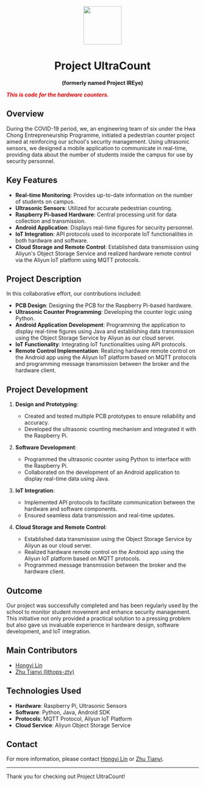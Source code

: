 <div align="center">
<img src="https://lh3.googleusercontent.com/u/0/drive-viewer/AKGpihZXHeCXMa1yxSLgbDliJsMKSWv8MLf8mYok-g1r9zyJXBlb_aHXvVn1KgZppzrv_qSFZbhu5P92Th19BJ0Hx8SILFriTy-Ih38=w1195-h1347" width=100/>

# Project UltraCount
**(formerly named Project IREye)**
</div>

<span><p style="color: red;">_**This is code for the hardware counters.**_</p></span>

## Overview
During the COVID-19 period, we, an engineering team of six under the Hwa Chong Entrepreneurship Programme, initiated a pedestrian counter project aimed at reinforcing our school's security management. Using ultrasonic sensors, we designed a mobile application to communicate in real-time, providing data about the number of students inside the campus for use by security personnel.

## Key Features
- **Real-time Monitoring**: Provides up-to-date information on the number of students on campus.
- **Ultrasonic Sensors**: Utilized for accurate pedestrian counting.
- **Raspberry Pi-based Hardware**: Central processing unit for data collection and transmission.
- **Android Application**: Displays real-time figures for security personnel.
- **IoT Integration**: API protocols used to incorporate IoT functionalities in both hardware and software.
- **Cloud Storage and Remote Control**: Established data transmission using Aliyun's Object Storage Service and realized hardware remote control via the Aliyun IoT platform using MQTT protocols.

## Project Description
In this collaborative effort, our contributions included:
- **PCB Design**: Designing the PCB for the Raspberry Pi-based hardware.
- **Ultrasonic Counter Programming**: Developing the counter logic using Python.
- **Android Application Development**: Programming the application to display real-time figures using Java and establishing data transmission using the Object Storage Service by Aliyun as our cloud server.
- **IoT Functionality**: Integrating IoT functionalities using API protocols.
- **Remote Control Implementation**: Realizing hardware remote control on the Android app using the Aliyun IoT platform based on MQTT protocols and programming message transmission between the broker and the hardware client.

## Project Development
1. **Design and Prototyping**:
    - Created and tested multiple PCB prototypes to ensure reliability and accuracy.
    - Developed the ultrasonic counting mechanism and integrated it with the Raspberry Pi.

2. **Software Development**:
    - Programmed the ultrasonic counter using Python to interface with the Raspberry Pi.
    - Collaborated on the development of an Android application to display real-time data using Java.

3. **IoT Integration**:
    - Implemented API protocols to facilitate communication between the hardware and software components.
    - Ensured seamless data transmission and real-time updates.

4. **Cloud Storage and Remote Control**:
    - Established data transmission using the Object Storage Service by Aliyun as our cloud server.
    - Realized hardware remote control on the Android app using the Aliyun IoT platform based on MQTT protocols.
    - Programmed message transmission between the broker and the hardware client.

## Outcome
Our project was successfully completed and has been regularly used by the school to monitor student movement and enhance security management. This initiative not only provided a practical solution to a pressing problem but also gave us invaluable experience in hardware design, software development, and IoT integration.

## Main Contributors
- <a href="https://www.linkedin.com/in/hongyi-lin-379212289">Hongyi Lin</a>
- <a href="https://github.com/lithops-zty">Zhu Tianyi (lithops-zty)</a>

## Technologies Used
- **Hardware**: Raspberry Pi, Ultrasonic Sensors
- **Software**: Python, Java, Android SDK
- **Protocols**: MQTT Protocol, Aliyun IoT Platform
- **Cloud Service**: Aliyun Object Storage Service

## Contact
For more information, please contact <a href="mailto:hl653@cam.ac.uk">Hongyi Lin</a> or <a href="mailto:e1155799@u.nus.edu">Zhu Tianyi</a>.

---

Thank you for checking out Project UltraCount!
